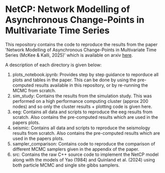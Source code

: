 # NetCP: Network Modelling of Asynchronous Change-Points in Multivariate Time Series

This repository contains the code to reproduce the results from the paper 'Network Modelling of Asynchronous Change-Points in Multivariate Time Series (McKee & Kalli, 2025)' which is available on arxiv [here](https://arxiv.org/abs/2506.15801).

A description of each directory is given below:
1. plots_notebook.ipynb: Provides step by step guidance to reporduce all plots and tables in the paper. This can be done by using the pre-computed results available in this repository, or by re-running the MCMC from scratch.
2. sim_study: Contains the results from the simulation study. This was performed on a high performance computing cluster (approx 200 nodes) and so only the cluster results + plotting code is given here.
3. eeg: Contains all data and scripts to reproduce the eeg results from scratch. Also contains the pre-computed results which are used in the papers plots.
4. seismic: Contains all data and scripts to reproduce the seismology results from scratch. Also contains the pre-computed results which are used in the papers plots.
5. sampler_comparison: Contains code to reproduce the comparison of different MCMC samplers given in the appendix of the paper.
6. src: Contains the raw C++ source code to implement the NetCP model along with the models of Yao (1984) and Quinland et al. (2024) using both particle MCMC and single site gibbs samplers. 
